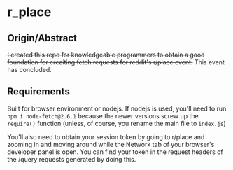 # r_place

## Origin/Abstract

~~I created this repo for knowledgeable programmers to obtain a good foundation for creaiting fetch requests for reddit's r/place event.~~ This event has concluded.

## Requirements

Built for browser environment or nodejs. If nodejs is used, you'll need to run `npm i node-fetch@2.6.1` because the newer versions screw up the `require()` function (unless, of course, you rename the main file to `index.js`)

You'll also need to obtain your session token by going to r/place and zooming in and moving around while the Network tab of your browser's developer panel is open. You can find your token in the request headers of the /query requests generated by doing this.
